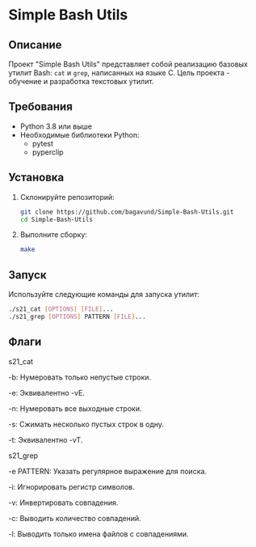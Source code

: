 # Simple Bash Utils

## Описание

Проект "Simple Bash Utils" представляет собой реализацию базовых утилит Bash: `cat` и `grep`, написанных на языке C. Цель проекта - обучение и разработка текстовых утилит.

## Требования

- Python 3.8 или выше
- Необходимые библиотеки Python:
  - pytest
  - pyperclip

## Установка

1. Склонируйте репозиторий:

    ```bash
    git clone https://github.com/bagavund/Simple-Bash-Utils.git
    cd Simple-Bash-Utils
    ```

2. Выполните сборку:

    ```bash
    make
    ```

## Запуск

Используйте следующие команды для запуска утилит:

```bash
./s21_cat [OPTIONS] [FILE]...
./s21_grep [OPTIONS] PATTERN [FILE]...
```
## Флаги


s21_cat

-b: Нумеровать только непустые строки.

-e: Эквивалентно -vE.

-n: Нумеровать все выходные строки.

-s: Сжимать несколько пустых строк в одну.

-t: Эквивалентно -vT.


s21_grep

-e PATTERN: Указать регулярное выражение для поиска.

-i: Игнорировать регистр символов.

-v: Инвертировать совпадения.

-c: Выводить количество совпадений.

-l: Выводить только имена файлов с совпадениями.
